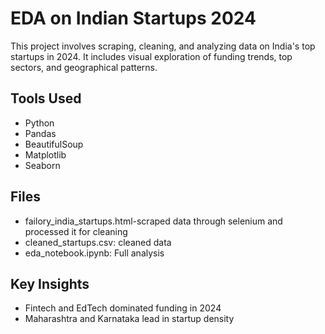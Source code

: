 # EDA on Indian Startups 2024

This project involves scraping, cleaning, and analyzing data on India's top startups in 2024. It includes visual exploration of funding trends, top sectors, and geographical patterns.

## Tools Used
- Python
- Pandas
- BeautifulSoup
- Matplotlib
- Seaborn

## Files
- failory_india_startups.html-scraped data through selenium and processed it for cleaning
- cleaned_startups.csv: cleaned data
- eda_notebook.ipynb: Full analysis

## Key Insights
- Fintech and EdTech dominated funding in 2024
- Maharashtra and Karnataka lead in startup density
